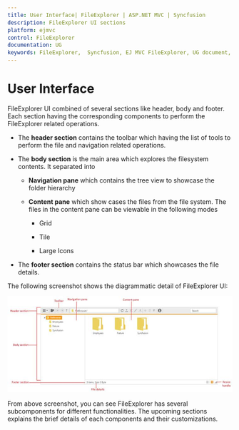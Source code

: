 ```yaml
---
title: User Interface| FileExplorer | ASP.NET MVC | Syncfusion
description: FileExplorer UI sections
platform: ejmvc
control: FileExplorer
documentation: UG
keywords: FileExplorer,  Syncfusion, EJ MVC FileExplorer, UG document, User interface
---
```

# User Interface
FileExplorer UI combined of several sections like header, body and footer. Each section having the corresponding components to perform the FileExplorer related operations.

* The **header section** contains the toolbar which having the list of tools to perform the file and navigation related operations.

* The **body section** is the main area which explores the filesystem contents. It separated into

  * **Navigation pane** which contains the tree view to showcase the folder hierarchy

  * **Content pane** which show cases the files from the file system. The files in the content pane can be viewable in the following modes

    * Grid

    * Tile

    * Large Icons

* The **footer section** contains the status bar which showcases the file details.

The following screenshot shows the diagrammatic detail of FileExplorer UI:

![](UserInterface_images/UserInterface_img1.jpeg)

From above screenshot, you can see FileExplorer has several subcomponents for different functionalities. The upcoming sections explains the brief details of each components and their customizations.
